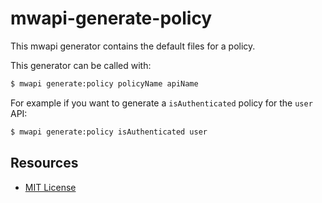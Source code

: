 # mwapi-generate-policy

This mwapi generator contains the default files for a policy.

This generator can be called with:

```bash
$ mwapi generate:policy policyName apiName
```

For example if you want to generate a `isAuthenticated` policy for the `user` API:

```bash
$ mwapi generate:policy isAuthenticated user
```

## Resources

- [MIT License](LICENSE.md)

